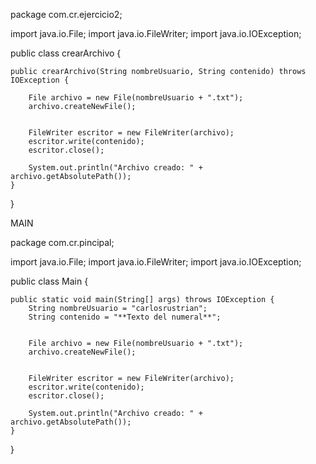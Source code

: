 package com.cr.ejercicio2;

import java.io.File;
import java.io.FileWriter;
import java.io.IOException;

public class crearArchivo {

    public crearArchivo(String nombreUsuario, String contenido) throws IOException {
       
        File archivo = new File(nombreUsuario + ".txt");
        archivo.createNewFile();

       
        FileWriter escritor = new FileWriter(archivo);
        escritor.write(contenido);
        escritor.close();

        System.out.println("Archivo creado: " + archivo.getAbsolutePath());
    }
}

MAIN

package com.cr.pincipal;

import java.io.File;
import java.io.FileWriter;
import java.io.IOException;

public class Main {

    public static void main(String[] args) throws IOException {
        String nombreUsuario = "carlosrustrian";
        String contenido = "**Texto del numeral**";

  
        File archivo = new File(nombreUsuario + ".txt");
        archivo.createNewFile();


        FileWriter escritor = new FileWriter(archivo);
        escritor.write(contenido);
        escritor.close();

        System.out.println("Archivo creado: " + archivo.getAbsolutePath());
    }

}
